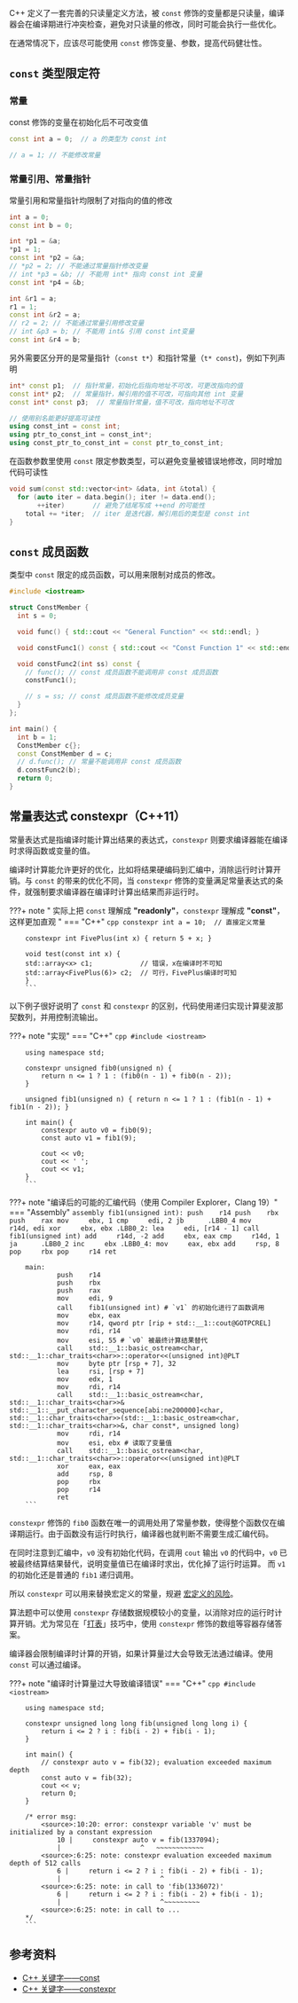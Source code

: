 C++ 定义了一套完善的只读量定义方法，被 `const` 修饰的变量都是只读量，编译器会在编译期进行冲突检查，避免对只读量的修改，同时可能会执行一些优化。

在通常情况下，应该尽可能使用 `const` 修饰变量、参数，提高代码健壮性。

## `const` 类型限定符

### 常量

const 修饰的变量在初始化后不可改变值

```cpp
const int a = 0;  // a 的类型为 const int

// a = 1; // 不能修改常量
```

### 常量引用、常量指针

常量引用和常量指针均限制了对指向的值的修改

```cpp
int a = 0;
const int b = 0;

int *p1 = &a;
*p1 = 1;
const int *p2 = &a;
// *p2 = 2; // 不能通过常量指针修改变量
// int *p3 = &b; // 不能用 int* 指向 const int 变量
const int *p4 = &b;

int &r1 = a;
r1 = 1;
const int &r2 = a;
// r2 = 2; // 不能通过常量引用修改变量
// int &p3 = b; // 不能用 int& 引用 const int变量
const int &r4 = b;
```

另外需要区分开的是常量指针（`const t*`）和指针常量（`t* const`)，例如下列声明

```cpp
int* const p1;  // 指针常量，初始化后指向地址不可改，可更改指向的值
const int* p2;  // 常量指针，解引用的值不可改，可指向其他 int 变量
const int* const p3;  // 常量指针常量，值不可改，指向地址不可改

// 使用别名能更好提高可读性
using const_int = const int;
using ptr_to_const_int = const_int*;
using const_ptr_to_const_int = const ptr_to_const_int;
```

在函数参数里使用 `const` 限定参数类型，可以避免变量被错误地修改，同时增加代码可读性

```cpp
void sum(const std::vector<int> &data, int &total) {
  for (auto iter = data.begin(); iter != data.end();
       ++iter)       // 避免了结尾写成 ++end 的可能性
    total += *iter;  // iter 是迭代器，解引用后的类型是 const int
}
```

## `const` 成员函数

类型中 `const` 限定的成员函数，可以用来限制对成员的修改。

```cpp
#include <iostream>

struct ConstMember {
  int s = 0;

  void func() { std::cout << "General Function" << std::endl; }

  void constFunc1() const { std::cout << "Const Function 1" << std::endl; }

  void constFunc2(int ss) const {
    // func(); // const 成员函数不能调用非 const 成员函数
    constFunc1();

    // s = ss; // const 成员函数不能修改成员变量
  }
};

int main() {
  int b = 1;
  ConstMember c{};
  const ConstMember d = c;
  // d.func(); // 常量不能调用非 const 成员函数
  d.constFunc2(b);
  return 0;
}
```

## 常量表达式 constexpr（C++11）

常量表达式是指编译时能计算出结果的表达式，`constexpr` 则要求编译器能在编译时求得函数或变量的值。

编译时计算能允许更好的优化，比如将结果硬编码到汇编中，消除运行时计算开销。与 `const` 的带来的优化不同，当 `constexpr` 修饰的变量满足常量表达式的条件，就强制要求编译器在编译时计算出结果而非运行时。

???+ note " 实际上把 `const` 理解成 **"readonly"**，`constexpr` 理解成 **"const"**，这样更加直观 "
    === "C++"
        ```cpp
        constexpr int a = 10;  // 直接定义常量
        ```

        constexpr int FivePlus(int x) { return 5 + x; }

        void test(const int x) {
        std::array<x> c1;            // 错误，x在编译时不可知
        std::array<FivePlus(6)> c2;  // 可行，FivePlus编译时可知
        }
        ```

以下例子很好说明了 `const` 和 `constexpr` 的区别，代码使用递归实现计算斐波那契数列，并用控制流输出。

???+ note "实现"
    === "C++"
        ```cpp
        #include <iostream>
        ```

        using namespace std;

        constexpr unsigned fib0(unsigned n) {
            return n <= 1 ? 1 : (fib0(n - 1) + fib0(n - 2));
        }

        unsigned fib1(unsigned n) { return n <= 1 ? 1 : (fib1(n - 1) + fib1(n - 2)); }

        int main() {
            constexpr auto v0 = fib0(9);
            const auto v1 = fib1(9);

            cout << v0;
            cout << ' ';
            cout << v1;
        }
        ```

???+ note "编译后的可能的汇编代码（使用 Compiler Explorer，Clang 19）"
    === "Assembly"
        ```assembly
        fib1(unsigned int):
                push    r14
                push    rbx
                push    rax
                mov     ebx, 1
                cmp     edi, 2
                jb      .LBB0_4
                mov     r14d, edi
                xor     ebx, ebx
        .LBB0_2:
                lea     edi, [r14 - 1]
                call    fib1(unsigned int)
                add     r14d, -2
                add     ebx, eax
                cmp     r14d, 1
                ja      .LBB0_2
                inc     ebx
        .LBB0_4:
                mov     eax, ebx
                add     rsp, 8
                pop     rbx
                pop     r14
                ret
        ```

        main:
                push    r14
                push    rbx
                push    rax
                mov     edi, 9
                call    fib1(unsigned int) # `v1` 的初始化进行了函数调用
                mov     ebx, eax
                mov     r14, qword ptr [rip + std::__1::cout@GOTPCREL]
                mov     rdi, r14
                mov     esi, 55 # `v0` 被最终计算结果替代
                call    std::__1::basic_ostream<char, std::__1::char_traits<char>>::operator<<(unsigned int)@PLT
                mov     byte ptr [rsp + 7], 32
                lea     rsi, [rsp + 7]
                mov     edx, 1
                mov     rdi, r14
                call    std::__1::basic_ostream<char, std::__1::char_traits<char>>& std::__1::__put_character_sequence[abi:ne200000]<char, std::__1::char_traits<char>>(std::__1::basic_ostream<char, std::__1::char_traits<char>>&, char const*, unsigned long)
                mov     rdi, r14
                mov     esi, ebx # 读取了变量值
                call    std::__1::basic_ostream<char, std::__1::char_traits<char>>::operator<<(unsigned int)@PLT
                xor     eax, eax
                add     rsp, 8
                pop     rbx
                pop     r14
                ret
        ```

`constexpr` 修饰的 `fib0` 函数在唯一的调用处用了常量参数，使得整个函数仅在编译期运行。由于函数没有运行时执行，编译器也就判断不需要生成汇编代码。

在同时注意到汇编中，`v0` 没有初始化代码，在调用 `cout` 输出 `v0` 的代码中，`v0` 已被最终结算结果替代，说明变量值已在编译时求出，优化掉了运行时运算。
而 `v1` 的初始化还是普通的 `fib1` 递归调用。

所以 `constexpr` 可以用来替换宏定义的常量，规避 [宏定义的风险](./basic.md#define-命令)。

算法题中可以使用 `constexpr` 存储数据规模较小的变量，以消除对应的运行时计算开销。尤为常见在「[打表](../contest/dictionary.md)」技巧中，使用 `constexpr` 修饰的数组等容器存储答案。

编译器会限制编译时计算的开销，如果计算量过大会导致无法通过编译。使用 `const` 可以通过编译。

???+ note "编译时计算量过大导致编译错误"
    === "C++"
        ```cpp
        #include <iostream>
        ```

        using namespace std;

        constexpr unsigned long long fib(unsigned long long i) {
            return i <= 2 ? i : fib(i - 2) + fib(i - 1);
        }

        int main() {
            // constexpr auto v = fib(32); evaluation exceeded maximum depth
            const auto v = fib(32);
            cout << v;
            return 0;
        }

        /* error msg:
            <source>:10:20: error: constexpr variable 'v' must be initialized by a constant expression
                10 |     constexpr auto v = fib(1337094);
                |                    ^   ~~~~~~~~~~~~
            <source>:6:25: note: constexpr evaluation exceeded maximum depth of 512 calls
                6 |     return i <= 2 ? i : fib(i - 2) + fib(i - 1);
                |                         ^
            <source>:6:25: note: in call to 'fib(1336072)'
                6 |     return i <= 2 ? i : fib(i - 2) + fib(i - 1);
                |                         ^~~~~~~~~~
            <source>:6:25: note: in call to ...
        */
        ```

## 参考资料

-   [C++ 关键字——const](https://zh.cppreference.com/w/cpp/keyword/const)
-   [C++ 关键字——constexpr](https://zh.cppreference.com/w/cpp/keyword/constexpr)
